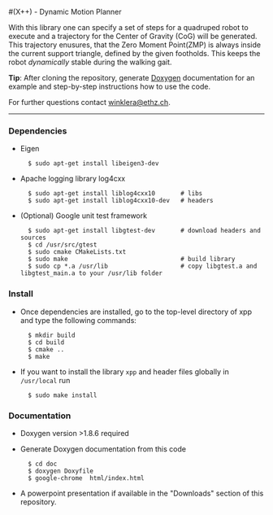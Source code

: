 #(X++) - Dynamic Motion Planner

With this library one can specify a set of steps for a quadruped robot to 
execute and a trajectory for the Center of Gravity (CoG) will be generated. 
This trajectory enusures, that the Zero Moment Point(ZMP) is always inside the
current support triangle, defined by the given footholds. This keeps the robot
_dynamically_ stable during the walking gait.

**Tip**: After cloning the repository, generate [Doxygen](http://www.stack.nl/~dimitri/doxygen/) 
documentation for an example and step-by-step instructions how to use the code.

For further questions contact <winklera@ethz.ch>. 

------------------------------------------------------------------------------------
### Dependencies 

- Eigen

        $ sudo apt-get install libeigen3-dev

- Apache logging library log4cxx

        $ sudo apt-get install liblog4cxx10       # libs
        $ sudo apt-get install liblog4cxx10-dev   # headers
    
- (Optional) Google unit test framework

        $ sudo apt-get install libgtest-dev       # download headers and sources                  
        $ cd /usr/src/gtest             
        $ sudo cmake CMakeLists.txt
        $ sudo make                               # build library        
        $ sudo cp *.a /usr/lib                    # copy libgtest.a and libgtest_main.a to your /usr/lib folder
          
          
### Install 
- Once dependencies are installed, go to the top-level directory of xpp and type the
following commands:

        $ mkdir build
        $ cd build
        $ cmake ..    
        $ make
    
- If you want to install the library `xpp` and header files globally in `/usr/local` run

        $ sudo make install    


### Documentation
- Doxygen version >1.8.6 required
- Generate Doxygen documentation from this code

        $ cd doc
        $ doxygen Doxyfile
        $ google-chrome  html/index.html

- A powerpoint presentation if available in the "Downloads" section of this repository.